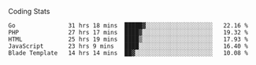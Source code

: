 Coding Stats
<!--START_SECTION:waka-->

```text
Go               31 hrs 18 mins  █████▓░░░░░░░░░░░░░░░░░░░   22.16 %
PHP              27 hrs 17 mins  ████▓░░░░░░░░░░░░░░░░░░░░   19.32 %
HTML             25 hrs 19 mins  ████▒░░░░░░░░░░░░░░░░░░░░   17.93 %
JavaScript       23 hrs 9 mins   ████░░░░░░░░░░░░░░░░░░░░░   16.40 %
Blade Template   14 hrs 14 mins  ██▓░░░░░░░░░░░░░░░░░░░░░░   10.08 %
```

<!--END_SECTION:waka-->
